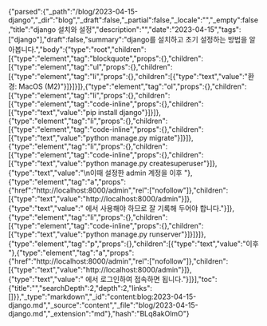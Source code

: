 {"parsed":{"_path":"/blog/2023-04-15-django","_dir":"blog","_draft":false,"_partial":false,"_locale":"","_empty":false,"title":"django 설치와 설정","description":"","date":"2023-04-15","tags":["django"],"draft":false,"summary":"django를 설치하고 초기 설정하는 방법을 알아봅니다.","body":{"type":"root","children":[{"type":"element","tag":"blockquote","props":{},"children":[{"type":"element","tag":"ul","props":{},"children":[{"type":"element","tag":"li","props":{},"children":[{"type":"text","value":"환경: MacOS (M2)"}]}]}]},{"type":"element","tag":"ol","props":{},"children":[{"type":"element","tag":"li","props":{},"children":[{"type":"element","tag":"code-inline","props":{},"children":[{"type":"text","value":"pip install django"}]}]},{"type":"element","tag":"li","props":{},"children":[{"type":"element","tag":"code-inline","props":{},"children":[{"type":"text","value":"python manage.py migrate"}]}]},{"type":"element","tag":"li","props":{},"children":[{"type":"element","tag":"code-inline","props":{},"children":[{"type":"text","value":"python manage.py createsuperuser"}]},{"type":"text","value":"\n이때 설정한 admin 계정을 이후 "},{"type":"element","tag":"a","props":{"href":"http://localhost:8000/admin","rel":["nofollow"]},"children":[{"type":"text","value":"http://localhost:8000/admin"}]},{"type":"text","value":" 에서 사용해야 하므로 잘 기록해 두어야 합니다."}]},{"type":"element","tag":"li","props":{},"children":[{"type":"element","tag":"code-inline","props":{},"children":[{"type":"text","value":"python manage.py runserver"}]}]}]},{"type":"element","tag":"p","props":{},"children":[{"type":"text","value":"이후 "},{"type":"element","tag":"a","props":{"href":"http://localhost:8000/admin","rel":["nofollow"]},"children":[{"type":"text","value":"http://localhost:8000/admin"}]},{"type":"text","value":" 에서 로그인하여 접속하면 됩니다."}]}],"toc":{"title":"","searchDepth":2,"depth":2,"links":[]}},"_type":"markdown","_id":"content:blog:2023-04-15-django.md","_source":"content","_file":"blog/2023-04-15-django.md","_extension":"md"},"hash":"BLq8akOlmO"}